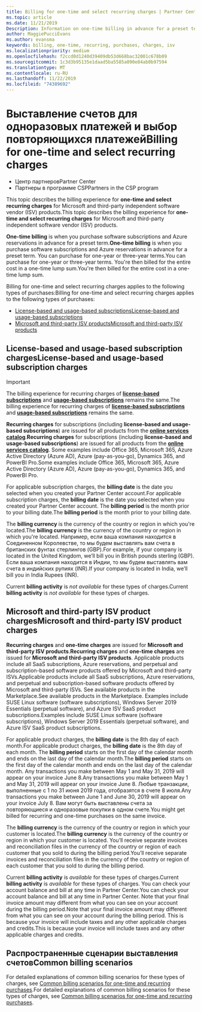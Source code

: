 ```yaml
---
title: Billing for one-time and select recurring charges | Partner Center
ms.topic: article
ms.date: 11/21/2019
Description: Information on one-time billing in advance for a preset term (monthly and annual subscriptions), and billing for select recurring charges (for applicable Microsoft and third-party ISV products) in Partner Center.
author: MaggiePucciEvans
ms.author: evansma
keywords: billing, one-time, recurring, purchases, charges, isv
ms.localizationpriority: medium
ms.openlocfilehash: f2ccd0d1240d39409db53d668bac32001c678b09
ms.sourcegitcommit: 1c3d3b95135e1daad5ba5585a090e84ab0b97594
ms.translationtype: MT
ms.contentlocale: ru-RU
ms.lasthandoff: 11/22/2019
ms.locfileid: "74389692"
---
```

#  <a name="billing-for-one-time-and-select-recurring-charges"></a><span data-ttu-id="595cf-104">Выставление счетов для одноразовых платежей и выбор повторяющихся платежей</span><span class="sxs-lookup"><span data-stu-id="595cf-104">Billing for one-time and select recurring charges</span></span>

- <span data-ttu-id="595cf-105">Центр партнеров</span><span class="sxs-lookup"><span data-stu-id="595cf-105">Partner Center</span></span>
- <span data-ttu-id="595cf-106">Партнеры в программе CSP</span><span class="sxs-lookup"><span data-stu-id="595cf-106">Partners in the CSP program</span></span>

<span data-ttu-id="595cf-107">This topic describes the billing experience for **one-time and select recurring charges** for Microsoft and third-party independent software vendor (ISV) products.</span><span class="sxs-lookup"><span data-stu-id="595cf-107">This topic describes the billing experience for **one-time and select recurring charges** for Microsoft and third-party independent software vendor (ISV) products.</span></span> 

<span data-ttu-id="595cf-108">**One-time billing** is when you purchase software subscriptions and Azure reservations in advance for a preset term.</span><span class="sxs-lookup"><span data-stu-id="595cf-108">**One-time billing** is when you purchase software subscriptions and Azure reservations in advance for a preset term.</span></span> <span data-ttu-id="595cf-109">You can purchase for one-year or three-year terms.</span><span class="sxs-lookup"><span data-stu-id="595cf-109">You can purchase for one-year or three-year terms.</span></span> <span data-ttu-id="595cf-110">You're then billed for the entire cost in a one-time lump sum.</span><span class="sxs-lookup"><span data-stu-id="595cf-110">You're then billed for the entire cost in a one-time lump sum.</span></span>

<span data-ttu-id="595cf-111">Billing for one-time and select recurring charges applies to the following types of purchases:</span><span class="sxs-lookup"><span data-stu-id="595cf-111">Billing for one-time and select recurring charges applies to the following types of purchases:</span></span>

- [<span data-ttu-id="595cf-112">License-based and usage-based subscriptions</span><span class="sxs-lookup"><span data-stu-id="595cf-112">License-based and usage-based subscriptions</span></span>](#license-based-and-usage-based-subscription-charges)
- [<span data-ttu-id="595cf-113">Microsoft and third-party ISV products</span><span class="sxs-lookup"><span data-stu-id="595cf-113">Microsoft and third-party ISV products</span></span>](#microsoft-and-third-party-isv-product-charges)

## <a name="license-based-and-usage-based-subscription-charges"></a><span data-ttu-id="595cf-114">License-based and usage-based subscription charges</span><span class="sxs-lookup"><span data-stu-id="595cf-114">License-based and usage-based subscription charges</span></span>

> [!IMPORTANT]
> <span data-ttu-id="595cf-115">The billing experience for recurring charges of [**license-based subscriptions**](license-based-billing.md) and [**usage-based subscriptions**](usage-based-billing.md) remains the same.</span><span class="sxs-lookup"><span data-stu-id="595cf-115">The billing experience for recurring charges of [**license-based subscriptions**](license-based-billing.md) and [**usage-based subscriptions**](usage-based-billing.md) remains the same.</span></span>

<span data-ttu-id="595cf-116">**Recurring charges** for subscriptions (including **license-based and usage-based subscriptions**) are issued for all products from the [**online services catalog**](https://partner.microsoft.com/commerce/preferredoffers/list).</span><span class="sxs-lookup"><span data-stu-id="595cf-116">**Recurring charges** for subscriptions (including **license-based and usage-based subscriptions**) are issued for all products from the [**online services catalog**](https://partner.microsoft.com/commerce/preferredoffers/list).</span></span> <span data-ttu-id="595cf-117">Some examples include Office 365, Microsoft 365, Azure Active Directory (Azure AD), Azure (pay-as-you-go), Dynamics 365, and PowerBI Pro.</span><span class="sxs-lookup"><span data-stu-id="595cf-117">Some examples include Office 365, Microsoft 365, Azure Active Directory (Azure AD), Azure (pay-as-you-go), Dynamics 365, and PowerBI Pro.</span></span>

<span data-ttu-id="595cf-118">For applicable subscription charges, the **billing date** is the date you selected when you created your Partner Center account.</span><span class="sxs-lookup"><span data-stu-id="595cf-118">For applicable subscription charges, the **billing date** is the date you selected when you created your Partner Center account.</span></span> <span data-ttu-id="595cf-119">The **billing period** is the month prior to your billing date.</span><span class="sxs-lookup"><span data-stu-id="595cf-119">The **billing period** is the month prior to your billing date.</span></span>

<span data-ttu-id="595cf-120">The **billing currency** is the currency of the country or region in which you're located.</span><span class="sxs-lookup"><span data-stu-id="595cf-120">The **billing currency** is the currency of the country or region in which you're located.</span></span> <span data-ttu-id="595cf-121">Например, если ваша компания находится в Соединенном Королевстве, то мы будем выставлять вам счета в британских фунтах стерлингов (GBP).</span><span class="sxs-lookup"><span data-stu-id="595cf-121">For example, if your company is located in the United Kingdom, we’ll bill you in British pounds sterling (GBP).</span></span> <span data-ttu-id="595cf-122">Если ваша компания находится в Индии, то мы будем выставлять вам счета в индийских рупиях (INR).</span><span class="sxs-lookup"><span data-stu-id="595cf-122">If your company is located in India, we’ll bill you in India Rupees (INR).</span></span>

<span data-ttu-id="595cf-123">Current **billing activity** is *not available* for these types of charges.</span><span class="sxs-lookup"><span data-stu-id="595cf-123">Current **billing activity** is *not available* for these types of charges.</span></span>

## <a name="microsoft-and-third-party-isv-product-charges"></a><span data-ttu-id="595cf-124">Microsoft and third-party ISV product charges</span><span class="sxs-lookup"><span data-stu-id="595cf-124">Microsoft and third-party ISV product charges</span></span>

<span data-ttu-id="595cf-125">**Recurring charges** and **one-time charges** are issued for **Microsoft and third-party ISV products**.</span><span class="sxs-lookup"><span data-stu-id="595cf-125">**Recurring charges** and **one-time charges** are issued for **Microsoft and third-party ISV products**.</span></span> <span data-ttu-id="595cf-126">Applicable products include all SaaS subscriptions, Azure reservations, and perpetual and subscription-based software products offered by Microsoft and third-party ISVs.</span><span class="sxs-lookup"><span data-stu-id="595cf-126">Applicable products include all SaaS subscriptions, Azure reservations, and perpetual and subscription-based software products offered by Microsoft and third-party ISVs.</span></span> <span data-ttu-id="595cf-127">See available products in the Marketplace.</span><span class="sxs-lookup"><span data-stu-id="595cf-127">See available products in the Marketplace.</span></span> <span data-ttu-id="595cf-128">Examples include SUSE Linux software (software subscriptions), Windows Server 2019 Essentials (perpetual software), and Azure ISV SaaS product subscriptions.</span><span class="sxs-lookup"><span data-stu-id="595cf-128">Examples include SUSE Linux software (software subscriptions), Windows Server 2019 Essentials (perpetual software), and Azure ISV SaaS product subscriptions.</span></span>

<span data-ttu-id="595cf-129">For applicable product charges, the **billing date** is the 8th day of each month.</span><span class="sxs-lookup"><span data-stu-id="595cf-129">For applicable product charges, the **billing date** is the 8th day of each month.</span></span> <span data-ttu-id="595cf-130">The **billing period** starts on the first day of the calendar month and ends on the last day of the calendar month.</span><span class="sxs-lookup"><span data-stu-id="595cf-130">The **billing period** starts on the first day of the calendar month and ends on the last day of the calendar month.</span></span> <span data-ttu-id="595cf-131">Any transactions you make between May 1 and May 31, 2019 will appear on your invoice June 8.</span><span class="sxs-lookup"><span data-stu-id="595cf-131">Any transactions you make between May 1 and May 31, 2019 will appear on your invoice June 8.</span></span> <span data-ttu-id="595cf-132">Любые транзакции, выполненные с 1 по 31 июня 2019 года, отобразятся в счете 8 июля.</span><span class="sxs-lookup"><span data-stu-id="595cf-132">Any transactions you make between June 1 and June 30, 2019 will appear on your invoice July 8.</span></span> <span data-ttu-id="595cf-133">Вам могут быть выставлены счета за повторяющиеся и одноразовые покупки в одном счете.</span><span class="sxs-lookup"><span data-stu-id="595cf-133">You might get billed for recurring and one-time purchases on the same invoice.</span></span>

<span data-ttu-id="595cf-134">The **billing currency** is the currency of the country or region in which your customer is located.</span><span class="sxs-lookup"><span data-stu-id="595cf-134">The **billing currency** is the currency of the country or region in which your customer is located.</span></span> <span data-ttu-id="595cf-135">You’ll receive separate invoices and reconciliation files in the currency of the country or region of each customer that you sold to during the billing period.</span><span class="sxs-lookup"><span data-stu-id="595cf-135">You’ll receive separate invoices and reconciliation files in the currency of the country or region of each customer that you sold to during the billing period.</span></span>

<span data-ttu-id="595cf-136">Current **billing activity** is *available* for these types of charges.</span><span class="sxs-lookup"><span data-stu-id="595cf-136">Current **billing activity** is *available* for these types of charges.</span></span> <span data-ttu-id="595cf-137">You can check your account balance and bill at any time in Partner Center.</span><span class="sxs-lookup"><span data-stu-id="595cf-137">You can check your account balance and bill at any time in Partner Center.</span></span> <span data-ttu-id="595cf-138">Note that your final invoice amount may different from what you can see on your account during the billing period.</span><span class="sxs-lookup"><span data-stu-id="595cf-138">Note that your final invoice amount may different from what you can see on your account during the billing period.</span></span> <span data-ttu-id="595cf-139">This is because your invoice will include taxes and any other applicable charges and credits.</span><span class="sxs-lookup"><span data-stu-id="595cf-139">This is because your invoice will include taxes and any other applicable charges and credits.</span></span>

## <a name="common-billing-scenarios"></a><span data-ttu-id="595cf-140">Распространенные сценарии выставления счетов</span><span class="sxs-lookup"><span data-stu-id="595cf-140">Common billing scenarios</span></span>

<span data-ttu-id="595cf-141">For detailed explanations of common billing scenarios for these types of charges, see [Common billing scenarios for one-time and recurring purchases](common-billing-scenarios-onetime-recurring.md).</span><span class="sxs-lookup"><span data-stu-id="595cf-141">For detailed explanations of common billing scenarios for these types of charges, see [Common billing scenarios for one-time and recurring purchases](common-billing-scenarios-onetime-recurring.md).</span></span>
